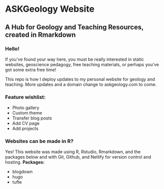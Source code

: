 # ASKGeology Website

## A Hub for Geology and Teaching Resources, created in Rmarkdown

### Hello!

If you've found your way here, you must be really interested in static websites, geoscience pedagogy, free teaching materials, or perhaps you've got some extra free time!

This repo is how I deploy updates to my personal website for geology and teaching. More updates and a domain change to askgeology.com to come.

### Feature wishlist:
- Photo gallery
- Custom theme
- Transfer blog posts
- Add CV page
- Add projects

### Websites can be made in R?

Yes! This website was made using R, Rstudio, Rmarkdown, and the packages below and with Git, Github, and Netlify for version control and hosting.
**Packages:**
- blogdown
- hugo
- tufte
